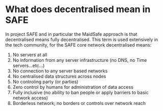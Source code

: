 # What does decentralised mean in SAFE

In project SAFE and in particular the MaidSafe approach is that decentralised means fully decentralised. This term is used extensively in the tech community, for the SAFE core network decentralised means:

1. No servers at all
2. No information from any server infrastructure (no DNS, no Time servers...etc...)
3. No connection to any server based networks
4. No centralised data structures across nodes
5. No controling party (or parties)
6. Zero control by humans for administration of data access
6. Fully inclusive (no ability to ban people or apply barriers to basic network access)
7. Borderless network; no borders or controls over network reach


